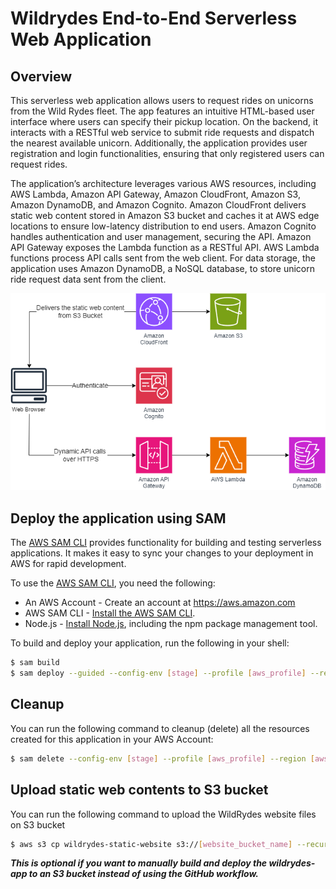 # Wildrydes End-to-End Serverless Web Application

## Overview

This serverless web application allows users to request rides on unicorns from the Wild Rydes fleet. The app features an intuitive HTML-based user interface where users can specify their pickup location. On the backend, it interacts with a RESTful web service to submit ride requests and dispatch the nearest available unicorn. Additionally, the application provides user registration and login functionalities, ensuring that only registered users can request rides.

The application’s architecture leverages various AWS resources, including AWS Lambda, Amazon API Gateway, Amazon CloudFront, Amazon S3, Amazon DynamoDB, and Amazon Cognito. Amazon CloudFront delivers static web content stored in Amazon S3 bucket and caches it at AWS edge locations to ensure low-latency distribution to end users. Amazon Cognito handles authentication and user management, securing the API. Amazon API Gateway exposes the Lambda function as a RESTful API. AWS Lambda functions process API calls sent from the web client. For data storage, the application uses Amazon DynamoDB, a NoSQL database, to store unicorn ride request data sent from the client.

![image](./infrastructure/wildrydes-diagram.png)

## Deploy the application using SAM

The [AWS SAM CLI](https://aws.amazon.com/serverless/sam/) provides functionality for building and testing serverless applications. It makes it easy to sync your changes to your deployment in AWS for rapid development.

To use the [AWS SAM CLI](https://aws.amazon.com/serverless/sam/), you need the following:

- An AWS Account - Create an account at https://aws.amazon.com
- AWS SAM CLI - [Install the AWS SAM CLI](https://docs.aws.amazon.com/serverless-application-model/latest/developerguide/serverless-sam-cli-install.html).
- Node.js - [Install Node.js](https://nodejs.org/en/), including the npm package management tool.

To build and deploy your application, run the following in your shell:

```bash
$ sam build
$ sam deploy --guided --config-env [stage] --profile [aws_profile] --region [aws_region]
```

## Cleanup

You can run the following command to cleanup (delete) all the resources created for this application in your AWS Account:

```bash
$ sam delete --config-env [stage] --profile [aws_profile] --region [aws_region]
```

## Upload static web contents to S3 bucket

You can run the following command to upload the WildRydes website files on S3 bucket

```bash
$ aws s3 cp wildrydes-static-website s3://[website_bucket_name] --recursive --profile [aws_profile] --region [aws_region]
```

**_This is optional if you want to manually build and deploy the wildrydes-app to an S3 bucket instead of using the GitHub workflow._**

